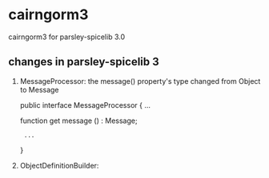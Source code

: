 cairngorm3
==========

cairngorm3 for parsley-spicelib 3.0


changes in parsley-spicelib 3
----------------------------------

1. MessageProcessor: the message() property's type changed from Object to Message

    public interface MessageProcessor {
        ...
        
	function get message () : Message;
    
        ...
    }

2. ObjectDefinitionBuilder: